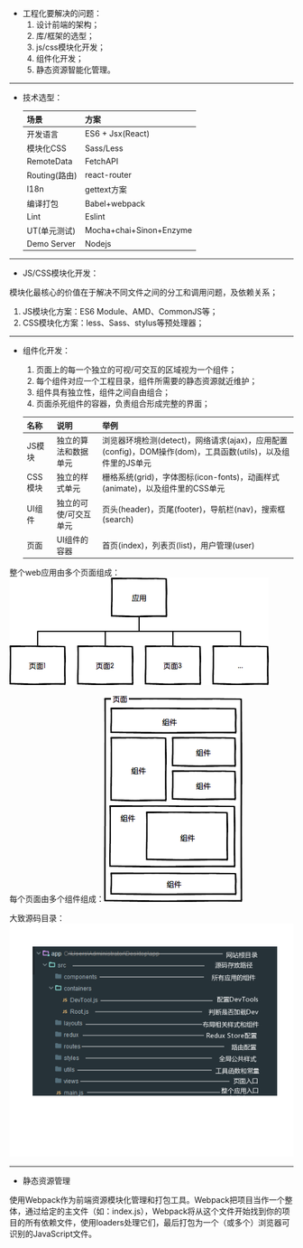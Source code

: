 - 工程化要解决的问题：
    1. 设计前端的架构；
    2. 库/框架的选型；
    3. js/css模块化开发；
    4. 组件化开发；
    5. 静态资源智能化管理。

---

- 技术选型：

    |场景          |方案       |
    |:---|:---|
    |开发语言      |ES6 + Jsx(React)|
    |模块化CSS     |Sass/Less|
    |RemoteData    |FetchAPI|
    |Routing(路由) |react-router|
    |I18n          |gettext方案|
    |编译打包       |Babel+webpack|
    |Lint          |Eslint|
    |UT(单元测试)   |Mocha+chai+Sinon+Enzyme|
    |Demo Server   |Nodejs|

---

- JS/CSS模块化开发：

模块化最核心的价值在于解决不同文件之间的分工和调用问题，及依赖关系；
1. JS模块化方案：ES6 Module、AMD、CommonJS等；
2. CSS模块化方案：less、Sass、stylus等预处理器；

---

- 组件化开发：
    1. 页面上的每一个独立的可视/可交互的区域视为一个组件；
    2. 每个组件对应一个工程目录，组件所需要的静态资源就近维护；
    3. 组件具有独立性，组件之间自由组合；
    4. 页面杀死组件的容器，负责组合形成完整的界面；

    |名称|说明|举例|
    |:---|:---|:---|
    |JS模块   |独立的算法和数据单元   |浏览器环境检测(detect)，网络请求(ajax)，应用配置(config)，DOM操作(dom)，工具函数(utils)，以及组件里的JS单元|
    |CSS模块  |独立的样式单元         |栅格系统(grid)，字体图标(icon-fonts)，动画样式(animate)，以及组件里的CSS单元|
    |UI组件   |独立的可使/可交互单元  |页头(header)，页尾(footer)，导航栏(nav)，搜索框(search)|
    |页面     |UI组件的容器 	      |首页(index)，列表页(list)，用户管理(user)|

整个web应用由多个页面组成：![chutan00](imgs/chutan00.png)

每个页面由多个组件组成：![chutan01](imgs/chutan01.png)

大致源码目录：![chutan02](imgs/chutan02.png)

---

- 静态资源管理

使用Webpack作为前端资源模块化管理和打包工具。Webpack把项目当作一个整体，通过给定的主文件（如：index.js），Webpack将从这个文件开始找到你的项目的所有依赖文件，使用loaders处理它们，最后打包为一个（或多个）浏览器可识别的JavaScript文件。